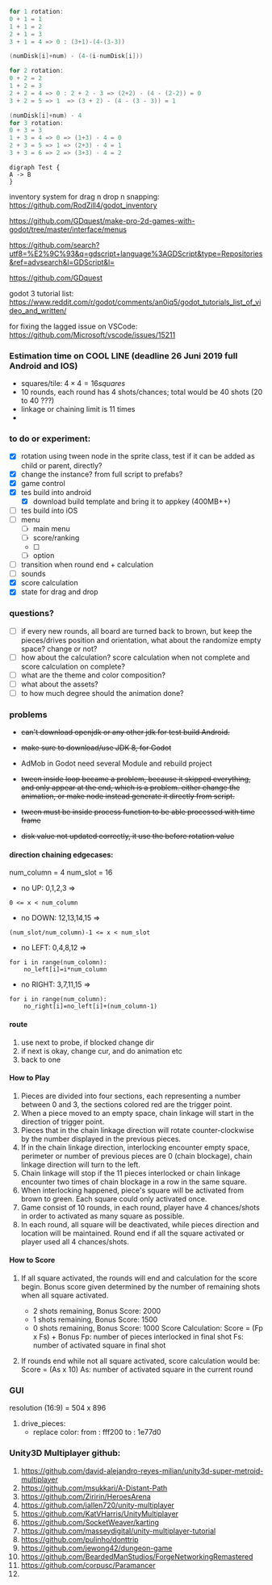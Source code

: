 ```c++
for 1 rotation:
0 + 1 = 1
1 + 1 = 2
2 + 1 = 3
3 + 1 = 4 => 0 : (3+1)-(4-(3-3))

(numDisk[i]+num) - (4-(i-numDisk[i]))

for 2 rotation:
0 + 2 = 2
1 + 2 = 3
2 + 2 = 4 => 0 : 2 + 2 - 3 => (2+2) - (4 - (2-2)) = 0
3 + 2 = 5 => 1 	=> (3 + 2) - (4 - (3 - 3)) = 1

(numDisk[i]+num) - 4
for 3 rotation:
0 + 3 = 3
1 + 3 = 4 => 0 => (1+3) - 4 = 0
2 + 3 = 5 => 1 => (2+3) - 4 = 1
3 + 3 = 6 => 2 => (3+3) - 4 = 2
```
```plantuml
digraph Test {
A -> B
}
```

inventory system for drag n drop n snapping:
https://github.com/RodZill4/godot_inventory

https://github.com/GDquest/make-pro-2d-games-with-godot/tree/master/interface/menus

https://github.com/search?utf8=%E2%9C%93&q=gdscript+language%3AGDScript&type=Repositories&ref=advsearch&l=GDScript&l=

https://github.com/GDquest

godot 3 tutorial list:
https://www.reddit.com/r/godot/comments/an0iq5/godot_tutorials_list_of_video_and_written/

for fixing the lagged issue on VSCode:
https://github.com/Microsoft/vscode/issues/15211


### Estimation time on COOL LINE <MAX11> (deadline 26 Juni 2019 full Android and IOS) 
- squares/tile: $4 \times 4 = 16 squares$
- 10 rounds, each round has 4 shots/chances; total would be 40 shots (20 to 40 ???)
- linkage or chaining limit is 11 times
- 

### to do or experiment:
- [x] rotation using tween node in the sprite class, test if it can be added as child or parent, directly?
- [x] change the instance? from full script to prefabs?
- [x] game control
- [x] tes build into android
    - [x] download build template and bring it to appkey (400MB++)
- [ ] tes build into iOS
- [ ] menu
    - [ ] main menu
    - [ ] score/ranking
    - [ ]
    - [ ] option
- [ ] transition when round end + calculation
- [ ] sounds
- [x] score calculation
- [x] state for drag and drop

### questions?
- [ ] if every new rounds, all board are turned back to brown, but keep the pieces/drives position and orientation, what about the randomize empty space? change or not?
- [ ] how about the calculation? score calculation when not complete and score calculation on complete?
- [ ] what are the theme and color composition?
- [ ] what about the assets?
- [ ] to how much degree should the animation done?

### problems
- ~~can't download openjdk or any other jdk for test build Android.~~
- ~~make sure to download/use JDK 8, for Godot~~
- AdMob in Godot need several Module and rebuild project
- ~~tween inside loop became a problem, because it skipped everything,
and only appear at the end, which is a problem.
either change the animation, or make node instead generate it directly from script.~~
- ~~tween must be inside process function to be able processed with time frame~~

- ~~disk value not updated correctly, it use the before rotation value~~

#### direction chaining edgecases:
num_column = 4
num_slot = 16
- no UP: 0,1,2,3 => 
```
0 <= x < num_column
```
- no DOWN: 12,13,14,15 => 
```
(num_slot/num_column)-1 <= x < num_slot
```
- no LEFT: 0,4,8,12 =>
```
for i in range(num_colomn):
    no_left[i]=i*num_column
```
- no RIGHT: 3,7,11,15 =>
```
for i in range(num_column):
    no_right[i]=no_left[i]+(num_column-1)
```

#### route
1. use next to probe, if blocked change dir
2. if next is okay, change cur, and do animation etc
3. back to one

        
#### How to Play
1. Pieces are divided into four sections, each representing a number between 0 and 3, the sections colored red are the trigger point.
2. When a piece moved to an empty space, chain linkage will start in the direction of trigger point.
3. Pieces that in the chain linkage direction will rotate counter-clockwise by the number displayed in the previous pieces.
4. If in the chain linkage direction, interlocking encounter empty space, perimeter or number of previous pieces are 0 (chain blockage), chain linkage direction will turn to the left.
5. Chain linkage will stop if the 11 pieces interlocked or chain linkage encounter two times of chain blockage in a row in the same square.
6. When interlocking happened, piece's square will be activated from brown to green. Each square could only activated once.
7. Game consist of 10 rounds, in each round, player have 4 chances/shots in order to activated as many square as possible.
8. In each round, all square will be deactivated, while pieces direction and location will be maintained. Round end if all the square activated or player used all 4 chances/shots.

#### How to Score
1. If all square activated, the rounds will end and calculation for the score begin. Bonus score given determined by the number of remaining shots when all square activated.
    - 2 shots remaining, Bonus Score: 2000
    - 1 shots remaining, Bonus Score: 1500
    - 0 shots remaining, Bonus Score: 1000
    Score Calculation:
    Score = (Fp x Fs) + Bonus
    Fp: number of pieces interlocked in final shot
    Fs: number of activated square in final shot

2. If rounds end while not all square activated, score calculation would be:
    Score = (As x 10)
    As: number of activated square in the current round


### GUI
resolution (16:9) = 504 x 896
1. drive_pieces:
    - replace color:
        from : fff200
        to   : 1e77d0

### Unity3D Multiplayer github:
1. https://github.com/david-alejandro-reyes-milian/unity3d-super-metroid-multiplayer
2. https://github.com/msukkari/A-Distant-Path
3. https://github.com/Ziririn/HeroesArena
4. https://github.com/jallen720/unity-multiplayer
5. https://github.com/KatVHarris/UnityMultiplayer
6. https://github.com/SocketWeaver/karting
7. https://github.com/masseydigital/unity-multiplayer-tutorial
8. https://github.com/pulinho/donttrip
9. https://github.com/jewong42/dungeon-game
10. https://github.com/BeardedManStudios/ForgeNetworkingRemastered
11. https://github.com/corpusc/Paramancer
12. 